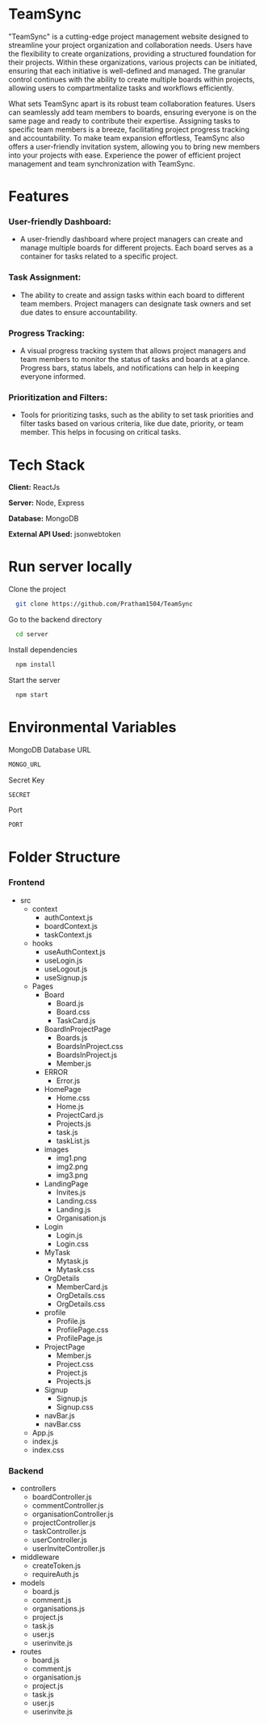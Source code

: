 
# TeamSync

"TeamSync" is a cutting-edge project management website designed to streamline your project organization and collaboration needs. Users have the flexibility to create organizations, providing a structured foundation for their projects. Within these organizations, various projects can be initiated, ensuring that each initiative is well-defined and managed. The granular control continues with the ability to create multiple boards within projects, allowing users to compartmentalize tasks and workflows efficiently.

What sets TeamSync apart is its robust team collaboration features. Users can seamlessly add team members to boards, ensuring everyone is on the same page and ready to contribute their expertise. Assigning tasks to specific team members is a breeze, facilitating project progress tracking and accountability. To make team expansion effortless, TeamSync also offers a user-friendly invitation system, allowing you to bring new members into your projects with ease. Experience the power of efficient project management and team synchronization with TeamSync.

# Features

### User-friendly Dashboard: 
- A user-friendly dashboard where project managers can create and manage multiple boards for different projects. Each board serves as a container for tasks related to a specific project.

### Task Assignment: 
- The ability to create and assign tasks within each board to different team members. Project managers can designate task owners and set due dates to ensure accountability.

### Progress Tracking: 
- A visual progress tracking system that allows project managers and team members to monitor the status of tasks and boards at a glance. Progress bars, status labels, and notifications can help in keeping everyone informed.


### Prioritization and Filters: 
- Tools for prioritizing tasks, such as the ability to set task priorities and filter tasks based on various criteria, like due date, priority, or team member. This helps in focusing on critical tasks.

# Tech Stack

**Client:** ReactJs

**Server:** Node, Express

**Database:** MongoDB

**External API Used:** jsonwebtoken


# Run server locally

Clone the project

```bash
  git clone https://github.com/Pratham1504/TeamSync
```

Go to the backend directory

```bash
  cd server
```

Install dependencies

```bash
  npm install
```

Start the server

```bash
  npm start
```


# Environmental Variables

MongoDB Database URL 
```bash
MONGO_URL
```

Secret Key
```bash
SECRET
```

Port
```bash
PORT
```

# Folder Structure

### Frontend

- src
    - context
        - authContext.js
        - boardContext.js
        - taskContext.js
    - hooks
        - useAuthContext.js
        - useLogin.js
        - useLogout.js
        - useSignup.js
    - Pages
        - Board
            - Board.js
            - Board.css
            - TaskCard.js
        - BoardInProjectPage
            - Boards.js
            - BoardsInProject.css
            - BoardsInProject.js
            - Member.js
        - ERROR
            - Error.js
        - HomePage
            - Home.css
            - Home.js
            - ProjectCard.js
            - Projects.js
            - task.js
            - taskList.js
        - images
            - img1.png
            - img2.png
            - img3.png
        - LandingPage
            - Invites.js
            - Landing.css
            - Landing.js
            - Organisation.js
        - Login
            - Login.js
            - Login.css
        - MyTask
            - Mytask.js
            - Mytask.css
        - OrgDetails
            - MemberCard.js
            - OrgDetails.css
            - OrgDetails.css
        - profile
            - Profile.js
            - ProfilePage.css
            - ProfilePage.js
        - ProjectPage
            - Member.js
            - Project.css
            - Project.js
            - Projects.js
        - Signup
            - Signup.js
            - Signup.css 
        - navBar.js
        - navBar.css
    - App.js
    - index.js
    - index.css

### Backend
- controllers
    - boardController.js
    - commentController.js
    - organisationController.js
    - projectController.js
    - taskController.js
    - userController.js
    - userInviteController.js
- middleware
    - createToken.js
    - requireAuth.js
- models
    - board.js
    - comment.js
    - organisations.js
    - project.js
    - task.js
    - user.js
    - userinvite.js
- routes
    - board.js
    - comment.js
    - organisation.js
    - project.js
    - task.js
    - user.js
    - userinvite.js
